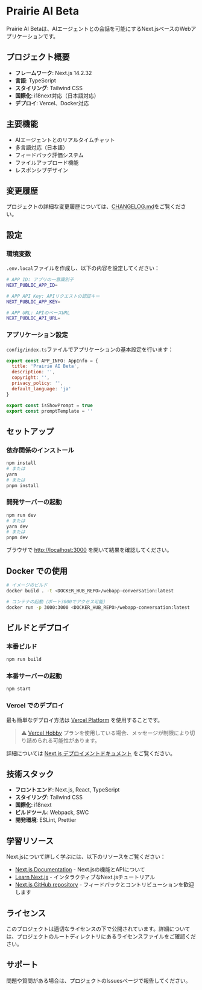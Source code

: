 # Prairie AI Beta

Prairie AI Betaは、AIエージェントとの会話を可能にするNext.jsベースのWebアプリケーションです。

## プロジェクト概要

- **フレームワーク**: Next.js 14.2.32
- **言語**: TypeScript
- **スタイリング**: Tailwind CSS
- **国際化**: i18next対応（日本語対応）
- **デプロイ**: Vercel、Docker対応

## 主要機能

- AIエージェントとのリアルタイムチャット
- 多言語対応（日本語）
- フィードバック評価システム
- ファイルアップロード機能
- レスポンシブデザイン

## 変更履歴

プロジェクトの詳細な変更履歴については、[CHANGELOG.md](./CHANGELOG.md)をご覧ください。

## 設定

### 環境変数

`.env.local`ファイルを作成し、以下の内容を設定してください：

```bash
# APP ID: アプリの一意識別子
NEXT_PUBLIC_APP_ID=

# APP API Key: APIリクエストの認証キー
NEXT_PUBLIC_APP_KEY=

# APP URL: APIのベースURL
NEXT_PUBLIC_API_URL=
```

### アプリケーション設定

`config/index.ts`ファイルでアプリケーションの基本設定を行います：

```js
export const APP_INFO: AppInfo = {
  title: 'Prairie AI Beta',
  description: '',
  copyright: '',
  privacy_policy: '',
  default_language: 'ja'
}

export const isShowPrompt = true
export const promptTemplate = ''
```

## セットアップ

### 依存関係のインストール

```bash
npm install
# または
yarn
# または
pnpm install
```

### 開発サーバーの起動

```bash
npm run dev
# または
yarn dev
# または
pnpm dev
```

ブラウザで [http://localhost:3000](http://localhost:3000) を開いて結果を確認してください。

## Docker での使用

```bash
# イメージのビルド
docker build . -t <DOCKER_HUB_REPO>/webapp-conversation:latest

# コンテナの起動（ポート3000でアクセス可能）
docker run -p 3000:3000 <DOCKER_HUB_REPO>/webapp-conversation:latest
```

## ビルドとデプロイ

### 本番ビルド

```bash
npm run build
```

### 本番サーバーの起動

```bash
npm start
```

### Vercel でのデプロイ

最も簡単なデプロイ方法は [Vercel Platform](https://vercel.com/new?utm_medium=default-template&filter=next.js&utm_source=create-next-app&utm_campaign=create-next-app-readme) を使用することです。

> ⚠️ [Vercel Hobby](https://vercel.com/pricing) プランを使用している場合、メッセージが制限により切り詰められる可能性があります。

詳細については [Next.js デプロイメントドキュメント](https://nextjs.org/docs/deployment) をご覧ください。

## 技術スタック

- **フロントエンド**: Next.js, React, TypeScript
- **スタイリング**: Tailwind CSS
- **国際化**: i18next
- **ビルドツール**: Webpack, SWC
- **開発環境**: ESLint, Prettier

## 学習リソース

Next.jsについて詳しく学ぶには、以下のリソースをご覧ください：

- [Next.js Documentation](https://nextjs.org/docs) - Next.jsの機能とAPIについて
- [Learn Next.js](https://nextjs.org/learn) - インタラクティブなNext.jsチュートリアル
- [Next.js GitHub repository](https://github.com/vercel/next.js/) - フィードバックとコントリビューションを歓迎します

## ライセンス

このプロジェクトは適切なライセンスの下で公開されています。詳細については、プロジェクトのルートディレクトリにあるライセンスファイルをご確認ください。

## サポート

問題や質問がある場合は、プロジェクトのIssuesページで報告してください。
